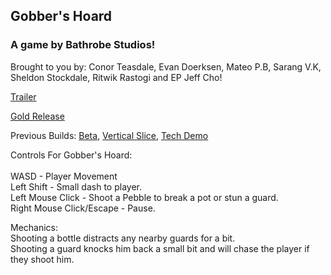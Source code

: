 ## Gobber's Hoard

### A game by Bathrobe Studios! 
Brought to you by: Conor Teasdale, Evan Doerksen, Mateo P.B, Sarang V.K, Sheldon Stockdale, Ritwik Rastogi and EP Jeff Cho!

[Trailer](/https://www.youtube.com/watch?v=H3yzrdtegsc)

[Gold Release](/Gobbers-Hoard/index.html)

Previous Builds:
[Beta](/Gobbers-HoardB/index.html), [Vertical Slice](/Gobbers-HoardVS2/index.html), [Tech Demo](/Gobbers-HoardTD/index.html)

Controls For Gobber's Hoard:\
\
  WASD - Player Movement<br/>
  Left Shift - Small dash to player.<br/>
  Left Mouse Click - Shoot a Pebble to break a pot or stun a guard.<br/>
  Right Mouse Click/Escape - Pause.<br/>
 

Mechanics:<br/> 
  Shooting a bottle distracts any nearby guards for a bit.<br/>
  Shooting a guard knocks him back a small bit and will chase the player if they shoot him.<br/>
